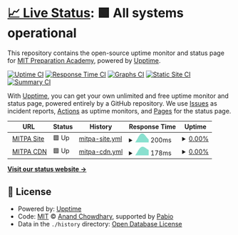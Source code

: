 # [📈 Live Status](https://demo.upptime.js.org): <!--live status--> **🟩 All systems operational**

This repository contains the open-source uptime monitor and status page for [MIT Preparation Academy](mitpa.tech), powered by [Upptime](https://github.com/upptime/upptime).

[![Uptime CI](https://github.com/MITPAcademy/status.mitpa.tech/workflows/Uptime%20CI/badge.svg)](https://github.com/MITPAcademy/status.mitpa.tech/actions?query=workflow%3A%22Uptime+CI%22)
[![Response Time CI](https://github.com/MITPAcademy/status.mitpa.tech/workflows/Response%20Time%20CI/badge.svg)](https://github.com/MITPAcademy/status.mitpa.tech/actions?query=workflow%3A%22Response+Time+CI%22)
[![Graphs CI](https://github.com/MITPAcademy/status.mitpa.tech/workflows/Graphs%20CI/badge.svg)](https://github.com/MITPAcademy/status.mitpa.tech/actions?query=workflow%3A%22Graphs+CI%22)
[![Static Site CI](https://github.com/MITPAcademy/status.mitpa.tech/workflows/Static%20Site%20CI/badge.svg)](https://github.com/MITPAcademy/status.mitpa.tech/actions?query=workflow%3A%22Static+Site+CI%22)
[![Summary CI](https://github.com/MITPAcademy/status.mitpa.tech/workflows/Summary%20CI/badge.svg)](https://github.com/MITPAcademy/status.mitpa.tech/actions?query=workflow%3A%22Summary+CI%22)

With [Upptime](https://upptime.js.org), you can get your own unlimited and free uptime monitor and status page, powered entirely by a GitHub repository. We use [Issues](https://github.com/MITPAcademy/status.mitpa.tech/issues) as incident reports, [Actions](https://github.com/MITPAcademy/status.mitpa.tech/actions) as uptime monitors, and [Pages](https://demo.upptime.js.org) for the status page.

<!--start: status pages-->
<!-- This summary is generated by Upptime (https://github.com/upptime/upptime) -->
<!-- Do not edit this manually, your changes will be overwritten -->
<!-- prettier-ignore -->
| URL | Status | History | Response Time | Uptime |
| --- | ------ | ------- | ------------- | ------ |
| <img alt="" src="https://icons.duckduckgo.com/ip3/cdn-mitpa-tech.vercel.app.ico" height="13"> [MITPA Site](https://cdn-mitpa-tech.vercel.app) | 🟩 Up | [mitpa-site.yml](https://github.com/PRACTAcademy/status.mitpa.tech/commits/HEAD/history/mitpa-site.yml) | <details><summary><img alt="Response time graph" src="./graphs/mitpa-site/response-time-week.png" height="20"> 200ms</summary><br><a href="https://MITPAcademy.github.io/status.mitpa.tech/history/mitpa-site"><img alt="Response time 200" src="https://img.shields.io/endpoint?url=https%3A%2F%2Fraw.githubusercontent.com%2FPRACTAcademy%2Fstatus.mitpa.tech%2FHEAD%2Fapi%2Fmitpa-site%2Fresponse-time.json"></a><br><a href="https://MITPAcademy.github.io/status.mitpa.tech/history/mitpa-site"><img alt="24-hour response time 108" src="https://img.shields.io/endpoint?url=https%3A%2F%2Fraw.githubusercontent.com%2FPRACTAcademy%2Fstatus.mitpa.tech%2FHEAD%2Fapi%2Fmitpa-site%2Fresponse-time-day.json"></a><br><a href="https://MITPAcademy.github.io/status.mitpa.tech/history/mitpa-site"><img alt="7-day response time 200" src="https://img.shields.io/endpoint?url=https%3A%2F%2Fraw.githubusercontent.com%2FPRACTAcademy%2Fstatus.mitpa.tech%2FHEAD%2Fapi%2Fmitpa-site%2Fresponse-time-week.json"></a><br><a href="https://MITPAcademy.github.io/status.mitpa.tech/history/mitpa-site"><img alt="30-day response time 200" src="https://img.shields.io/endpoint?url=https%3A%2F%2Fraw.githubusercontent.com%2FPRACTAcademy%2Fstatus.mitpa.tech%2FHEAD%2Fapi%2Fmitpa-site%2Fresponse-time-month.json"></a><br><a href="https://MITPAcademy.github.io/status.mitpa.tech/history/mitpa-site"><img alt="1-year response time 200" src="https://img.shields.io/endpoint?url=https%3A%2F%2Fraw.githubusercontent.com%2FPRACTAcademy%2Fstatus.mitpa.tech%2FHEAD%2Fapi%2Fmitpa-site%2Fresponse-time-year.json"></a></details> | <details><summary><a href="https://MITPAcademy.github.io/status.mitpa.tech/history/mitpa-site">0.00%</a></summary><a href="https://MITPAcademy.github.io/status.mitpa.tech/history/mitpa-site"><img alt="All-time uptime 0.00%" src="https://img.shields.io/endpoint?url=https%3A%2F%2Fraw.githubusercontent.com%2FPRACTAcademy%2Fstatus.mitpa.tech%2FHEAD%2Fapi%2Fmitpa-site%2Fuptime.json"></a><br><a href="https://MITPAcademy.github.io/status.mitpa.tech/history/mitpa-site"><img alt="24-hour uptime 100.00%" src="https://img.shields.io/endpoint?url=https%3A%2F%2Fraw.githubusercontent.com%2FPRACTAcademy%2Fstatus.mitpa.tech%2FHEAD%2Fapi%2Fmitpa-site%2Fuptime-day.json"></a><br><a href="https://MITPAcademy.github.io/status.mitpa.tech/history/mitpa-site"><img alt="7-day uptime 0.00%" src="https://img.shields.io/endpoint?url=https%3A%2F%2Fraw.githubusercontent.com%2FPRACTAcademy%2Fstatus.mitpa.tech%2FHEAD%2Fapi%2Fmitpa-site%2Fuptime-week.json"></a><br><a href="https://MITPAcademy.github.io/status.mitpa.tech/history/mitpa-site"><img alt="30-day uptime 0.00%" src="https://img.shields.io/endpoint?url=https%3A%2F%2Fraw.githubusercontent.com%2FPRACTAcademy%2Fstatus.mitpa.tech%2FHEAD%2Fapi%2Fmitpa-site%2Fuptime-month.json"></a><br><a href="https://MITPAcademy.github.io/status.mitpa.tech/history/mitpa-site"><img alt="1-year uptime 0.00%" src="https://img.shields.io/endpoint?url=https%3A%2F%2Fraw.githubusercontent.com%2FPRACTAcademy%2Fstatus.mitpa.tech%2FHEAD%2Fapi%2Fmitpa-site%2Fuptime-year.json"></a></details>
| <img alt="" src="https://icons.duckduckgo.com/ip3/mitpa-tech.vercel.app.ico" height="13"> [MITPA CDN](https://mitpa-tech.vercel.app) | 🟩 Up | [mitpa-cdn.yml](https://github.com/PRACTAcademy/status.mitpa.tech/commits/HEAD/history/mitpa-cdn.yml) | <details><summary><img alt="Response time graph" src="./graphs/mitpa-cdn/response-time-week.png" height="20"> 178ms</summary><br><a href="https://MITPAcademy.github.io/status.mitpa.tech/history/mitpa-cdn"><img alt="Response time 178" src="https://img.shields.io/endpoint?url=https%3A%2F%2Fraw.githubusercontent.com%2FPRACTAcademy%2Fstatus.mitpa.tech%2FHEAD%2Fapi%2Fmitpa-cdn%2Fresponse-time.json"></a><br><a href="https://MITPAcademy.github.io/status.mitpa.tech/history/mitpa-cdn"><img alt="24-hour response time 124" src="https://img.shields.io/endpoint?url=https%3A%2F%2Fraw.githubusercontent.com%2FPRACTAcademy%2Fstatus.mitpa.tech%2FHEAD%2Fapi%2Fmitpa-cdn%2Fresponse-time-day.json"></a><br><a href="https://MITPAcademy.github.io/status.mitpa.tech/history/mitpa-cdn"><img alt="7-day response time 178" src="https://img.shields.io/endpoint?url=https%3A%2F%2Fraw.githubusercontent.com%2FPRACTAcademy%2Fstatus.mitpa.tech%2FHEAD%2Fapi%2Fmitpa-cdn%2Fresponse-time-week.json"></a><br><a href="https://MITPAcademy.github.io/status.mitpa.tech/history/mitpa-cdn"><img alt="30-day response time 178" src="https://img.shields.io/endpoint?url=https%3A%2F%2Fraw.githubusercontent.com%2FPRACTAcademy%2Fstatus.mitpa.tech%2FHEAD%2Fapi%2Fmitpa-cdn%2Fresponse-time-month.json"></a><br><a href="https://MITPAcademy.github.io/status.mitpa.tech/history/mitpa-cdn"><img alt="1-year response time 178" src="https://img.shields.io/endpoint?url=https%3A%2F%2Fraw.githubusercontent.com%2FPRACTAcademy%2Fstatus.mitpa.tech%2FHEAD%2Fapi%2Fmitpa-cdn%2Fresponse-time-year.json"></a></details> | <details><summary><a href="https://MITPAcademy.github.io/status.mitpa.tech/history/mitpa-cdn">0.00%</a></summary><a href="https://MITPAcademy.github.io/status.mitpa.tech/history/mitpa-cdn"><img alt="All-time uptime 0.00%" src="https://img.shields.io/endpoint?url=https%3A%2F%2Fraw.githubusercontent.com%2FPRACTAcademy%2Fstatus.mitpa.tech%2FHEAD%2Fapi%2Fmitpa-cdn%2Fuptime.json"></a><br><a href="https://MITPAcademy.github.io/status.mitpa.tech/history/mitpa-cdn"><img alt="24-hour uptime 100.00%" src="https://img.shields.io/endpoint?url=https%3A%2F%2Fraw.githubusercontent.com%2FPRACTAcademy%2Fstatus.mitpa.tech%2FHEAD%2Fapi%2Fmitpa-cdn%2Fuptime-day.json"></a><br><a href="https://MITPAcademy.github.io/status.mitpa.tech/history/mitpa-cdn"><img alt="7-day uptime 0.00%" src="https://img.shields.io/endpoint?url=https%3A%2F%2Fraw.githubusercontent.com%2FPRACTAcademy%2Fstatus.mitpa.tech%2FHEAD%2Fapi%2Fmitpa-cdn%2Fuptime-week.json"></a><br><a href="https://MITPAcademy.github.io/status.mitpa.tech/history/mitpa-cdn"><img alt="30-day uptime 0.00%" src="https://img.shields.io/endpoint?url=https%3A%2F%2Fraw.githubusercontent.com%2FPRACTAcademy%2Fstatus.mitpa.tech%2FHEAD%2Fapi%2Fmitpa-cdn%2Fuptime-month.json"></a><br><a href="https://MITPAcademy.github.io/status.mitpa.tech/history/mitpa-cdn"><img alt="1-year uptime 0.00%" src="https://img.shields.io/endpoint?url=https%3A%2F%2Fraw.githubusercontent.com%2FPRACTAcademy%2Fstatus.mitpa.tech%2FHEAD%2Fapi%2Fmitpa-cdn%2Fuptime-year.json"></a></details>

<!--end: status pages-->

[**Visit our status website →**](https://demo.upptime.js.org)

## 📄 License

- Powered by: [Upptime](https://github.com/upptime/upptime)
- Code: [MIT](./LICENSE) © [Anand Chowdhary](https://anandchowdhary.com), supported by [Pabio](https://pabio.com)
- Data in the `./history` directory: [Open Database License](https://opendatacommons.org/licenses/odbl/1-0/)
